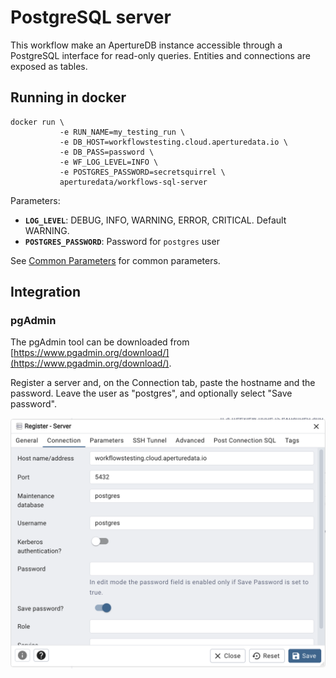 # PostgreSQL server

This workflow make an ApertureDB instance accessible through a PostgreSQL interface for read-only queries.
Entities and connections are exposed as tables.

## Running in docker

```
docker run \
           -e RUN_NAME=my_testing_run \
           -e DB_HOST=workflowstesting.cloud.aperturedata.io \
           -e DB_PASS=password \
           -e WF_LOG_LEVEL=INFO \
           -e POSTGRES_PASSWORD=secretsquirrel \
           aperturedata/workflows-sql-server
```

Parameters: 
* **`LOG_LEVEL`**: DEBUG, INFO, WARNING, ERROR, CRITICAL. Default WARNING.
* **`POSTGRES_PASSWORD`**: Password for `postgres` user

See [Common Parameters](../../README.md#common-parameters) for common parameters.

## Integration

### pgAdmin

The pgAdmin tool can be downloaded from [https://www.pgadmin.org/download/](https://www.pgadmin.org/download/).

Register a server and, on the Connection tab, paste the hostname and the password.
Leave the user as "postgres", and optionally select "Save password".

![Register server dialog in pgadmin](images/pgadmin_add_server.png)